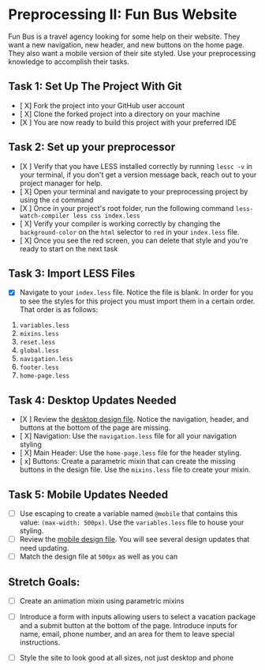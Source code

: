 # Preprocessing II: Fun Bus Website

Fun Bus is a travel agency looking for some help on their website.  They want a new navigation, new header, and new buttons on the home page. They also want a mobile version of their site styled.  Use your preprocessing knowledge to accomplish their tasks.

## Task 1: Set Up The Project With Git

* [ X] Fork the project into your GitHub user account
* [ X] Clone the forked project into a directory on your machine
* [X ] You are now ready to build this project with your preferred IDE

## Task 2: Set up your preprocessor
* [X ] Verify that you have LESS installed correctly by running `lessc -v` in your terminal, if you don't get a version message back, reach out to your project manager for help.
* [ X] Open your terminal and navigate to your preprocessing project by using the `cd` command
* [X ] Once in your project's root folder, run the following command `less-watch-compiler less css index.less`
* [ X] Verify your compiler is working correctly by changing the `background-color` on the `html` selector to `red` in your `index.less` file.
* [ X] Once you see the red screen, you can delete that style and you're ready to start on the next task

## Task 3: Import LESS Files

* [X] Navigate to your `index.less` file. Notice the file is blank.  In order for you to see the styles for this project you must import them in a certain order.  That order is as follows:

1. `variables.less`
2. `mixins.less`
3. `reset.less`
4. `global.less`
5. `navigation.less`
6. `footer.less`
7. `home-page.less`


## Task 4: Desktop Updates Needed
* [X ] Review the [desktop design file](design-files/fun-bus-desktop.png).  Notice the navigation, header, and buttons at the bottom of the page are missing.
* [ X] Navigation: Use the `navigation.less` file for all your navigation styling
* [ X] Main Header: Use the `home-page.less` file for the header styling.
* [ x] Buttons: Create a parametric mixin that can create the missing buttons in the design file. Use the `mixins.less` file to create your mixin.


## Task 5: Mobile Updates Needed
* [ ] Use escaping to create a variable named `@mobile` that contains this value: `(max-width: 500px)`.  Use the `variables.less` file to house your styling.
* [ ] Review the [mobile design file](design-files/fun-bus-mobile.png). You will see several design updates that need updating. 
* [ ] Match the design file at `500px` as well as you can 

## Stretch Goals: 
* [ ] Create an animation mixin using parametric mixins
* [ ] Introduce a form with inputs allowing users to select a vacation package and a submit button at the bottom of the page. Introduce inputs for name, email, phone number, and an area for them to leave special instructions. 
* [ ] Style the site to look good at all sizes, not just desktop and phone



